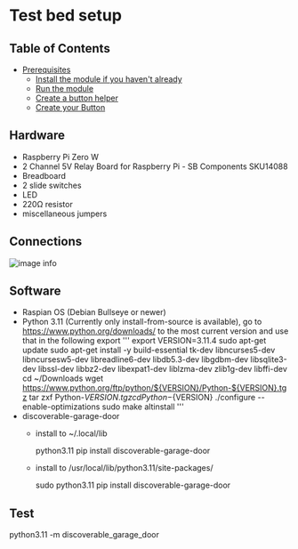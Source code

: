 # Test bed setup

<!-- START doctoc generated TOC please keep comment here to allow auto update -->
<!-- DON'T EDIT THIS SECTION, INSTEAD RE-RUN doctoc TO UPDATE -->
## Table of Contents

- [Prerequisites](#prerequisites)
  - [Install the module if you haven't already](#install-the-module-if-you-havent-already)
  - [Run the module](#run-the-module)
  - [Create a button helper](#create-a-button-helper)
  - [Create your Button](#create-your-button)

<!-- END doctoc generated TOC please keep comment here to allow auto update -->

## Hardware

- Raspberry Pi Zero W
- 2 Channel 5V Relay Board for Raspberry Pi - SB Components SKU14088
- Breadboard
- 2 slide switches
- LED
- 220Ω resistor
- miscellaneous jumpers

## Connections

![image info](./images/TestBed.png)

## Software

- Raspian OS (Debian Bullseye or newer)
- Python 3.11 (Currently only install-from-source is available), go to https://www.python.org/downloads/ to the most current version and use that in the following export
'''
    export VERSION=3.11.4
    sudo apt-get update
    sudo apt-get install -y build-essential tk-dev libncurses5-dev libncursesw5-dev libreadline6-dev libdb5.3-dev libgdbm-dev libsqlite3-dev libssl-dev libbz2-dev libexpat1-dev liblzma-dev zlib1g-dev libffi-dev
    cd ~/Downloads
    wget https://www.python.org/ftp/python/${VERSION}/Python-${VERSION}.tgz
    tar zxf Python-${VERSION}.tgz
    cd Python-${VERSION}
    ./configure --enable-optimizations
    sudo make altinstall
'''
- discoverable-garage-door
  - install to ~/.local/lib

    python3.11 pip install discoverable-garage-door

  - install to /usr/local/lib/python3.11/site-packages/

    sudo python3.11 pip install discoverable-garage-door

## Test

python3.11 -m discoverable_garage_door
